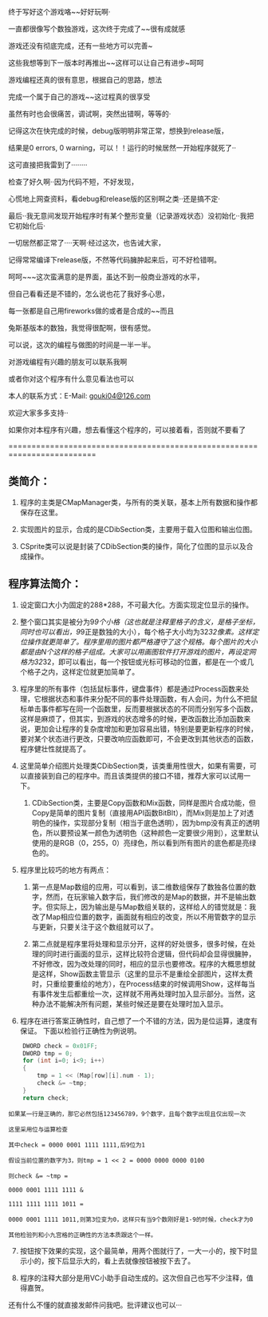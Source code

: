 终于写好这个游戏咯~~好好玩啊·

一直都很像写个数独游戏，这次终于完成了~~很有成就感

游戏还没有彻底完成，还有一些地方可以完善~

这些我想等到下一版本时再推出~~这样可以让自己有进步~呵呵



游戏编程还真的很有意思，根据自己的思路，想法

完成一个属于自己的游戏~~这过程真的很享受

虽然有时也会很痛苦，调试啊，突然出错啊，等等的·

记得这次在快完成的时候，debug版明明非常正常，想换到release版，

结果是0 errors, 0 warning，可以！！运行的时候居然一开始程序就死了··

这可直接把我雷到了········

检查了好久啊··因为代码不短，不好发现，

心慌地上网查资料，看debug和release版的区别啊之类··还是搞不定·

最后··我无意间发现开始程序时有某个整形变量（记录游戏状态）没初始化··我把它初始化后·

一切居然都正常了····天啊·经过这次，也告诫大家，

记得常常编译下release版，不然等代码臃肿起来后，可不好检错啊。



呵呵~~~这次蛮满意的是界面，虽达不到一般商业游戏的水平，

但自己看看还是不错的，怎么说也花了我好多心思，

每一张都是自己用fireworks做的或者是合成的~~而且

兔斯基版本的数独，我觉得很配啊，很有感觉。

可以说，这次的编程与做图的时间是一半一半。



对游戏编程有兴趣的朋友可以联系我啊

或者你对这个程序有什么意见看法也可以

本人的联系方式：E-Mail: gouki04@126.com

欢迎大家多多支持··



如果你对本程序有兴趣，想去看懂这个程序的，可以接着看，否则就不要看了

=========================================================================

## 类简介：
1. 程序的主类是CMapManager类，与所有的类关联，基本上所有数据和操作都保存在这里。

2. 实现图片的显示，合成的是CDibSection类，主要用于载入位图和输出位图。

3. CSprite类可以说是封装了CDibSection类的操作，简化了位图的显示以及合成操作。


## 程序算法简介：
1. 设定窗口大小为固定的288*288，不可最大化。方面实现定位显示的操作。

2. 整个窗口其实是被分为9*9个小格（这也就是注释里格子的含义，是格子坐标，同时也可以看出，9*9正是数独的大小），每个格子大小均为32*32像素。这样定位操作就更简单了。程序里用的图片都严格遵守了这个规格。每个图片的大小都是由N个这样的格子组成。大家可以用画图软件打开游戏的图片，再设定网格为32*32，即可以看出，每一个按钮或光标可移动的位置，都是在一个或几个格子之内，这样定位就更加简单了。

3. 程序里的所有事件（包括鼠标事件，键盘事件）都是通过Process函数来处理，它根据状态和事件来分配不同的事件处理函数，有人会问，为什么不把鼠标单击事件都写在同一个函数里，反而要根据状态的不同而分别写多个函数，这样是麻烦了，但其实，到游戏的状态增多的时候，更改函数比添加函数来说，更加会让程序的复杂度增加和更加容易出错，特别是要更新程序的时候，要对某个状态进行更改，只要改响应函数即可，不会更改到其他状态的函数，程序健壮性就提高了。

4. 这里简单介绍图片处理类CDibSection类，该类重用性很大，如果有需要，可以直接装到自己的程序中。而且该类提供的接口不错，推荐大家可以试用一下。

    1. CDibSection类，主要是Copy函数和Mix函数，同样是图片合成功能，但Copy是简单的图片复制（直接用API函数BitBlt），而Mix则是加上了对透明色的操作，实现部分复制（相当于底色透明），因为bmp没有真正的透明色，所以要预设某一颜色为透明色（这种颜色一定要很少用到），这里默认使用的是RGB（0，255，0）亮绿色，所以看到所有图片的底色都是亮绿色的。

5. 程序里比较巧的地方有两点：

    1. 第一点是Map数组的应用，可以看到，该二维数组保存了数独各位置的数字，然而，在玩家输入数字后，我们修改的是Map的数据，并不是输出数字。但实际上，因为输出是与Map数组关联的，这样给人的错觉就是：我改了Map相应位置的数字，画面就有相应的改变，所以不用管数字的显示与更新，只要关注于这个数组就可以了。

    2. 第二点就是程序里将处理和显示分开，这样的好处很多，很多时候，在处理的同时进行画面的显示，这样比较符合逻辑，但代码却会显得很臃肿，不好修改，因为改处理的同时，相应的显示也要修改。程序的大概思想就是这样，Show函数主管显示（这里的显示不是重绘全部图片，这样太费时，只重绘要重绘的地方），在Process结束的时候调用Show，这样每当有事件发生后都重绘一次，这样就不用再处理时加入显示部分。当然，这种办法不能解决所有问题，某些时候还是要在处理时加入显示。

6. 程序在进行答案正确性时，自己想了一个不错的方法，因为是位运算，速度有保证。
  下面以检验行正确性为例说明。
  
```C++
	DWORD check = 0x01FF;
	DWORD tmp = 0;
	for (int i=0; i<9; i++)
	{
		tmp = 1 << (Map[row][i].num - 1);
		check &= ~tmp;
	}
	return check;
```
    如果某一行是正确的，那它必然包括123456789，9个数字，且每个数字出现且仅出现一次
  
    这里采用位与运算检查
  
    其中check = 0000 0001 1111 1111,后9位为1
  
    假设当前位置的数字为3，则tmp = 1 << 2 = 0000 0000 0000 0100
  
    则check &= ~tmp =
  
    0000 0001 1111 1111 & 
  
    1111 1111 1111 1011 =  
  
    0000 0001 1111 1011,则第3位变为0，这样只有当9个数刚好是1-9的时候，check才为0

    其他检验列和小九宫格的正确性的方法本质跟这个一样。

7. 按钮按下效果的实现，这个最简单，用两个图就行了，一大一小的，按下时显示小的，按下后显示大的，看上去就像按钮被按下去了。

8. 程序的注释大部分是用VC小助手自动生成的。这次但自己也写不少注释，值得嘉贺。

还有什么不懂的就直接发邮件问我吧。批评建议也可以···
